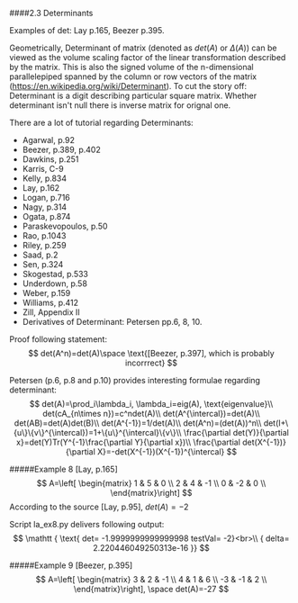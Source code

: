 
####2.3 Determinants

Examples of det: Lay p.165, Beezer p.395.

Geometrically, Determinant of matrix (denoted as $det(A)$ or $\Delta(A)$) can be viewed as the volume scaling factor of the linear transformation described by the matrix. This is also the signed volume of the n-dimensional parallelepiped spanned by the column or row vectors of the matrix (https://en.wikipedia.org/wiki/Determinant). To cut the story off: Determinant is a digit describing particular square matrix. Whether determinant isn't null there is inverse matrix for orignal one.

There are a lot of tutorial regarding Determinants:
* Agarwal, p.92
* Beezer, p.389, p.402
* Dawkins, p.251
* Karris, C-9
* Kelly, p.834
* Lay, p.162
* Logan, p.716
* Nagy, p.314
* Ogata, p.874
* Paraskevopoulos, p.50
* Rao, p.1043
* Riley, p.259
* Saad, p.2
* Sen, p.324
* Skogestad, p.533
* Underdown, p.58
* Weber, p.159
* Williams, p.412
* Zill, Appendix II
* Derivatives of Determinant: Petersen pp.6, 8, 10.

Proof following statement:
$$
det(A^n)=det(A)\space \text{[Beezer, p.397], which is probably incorrrect}
$$

Petersen (p.6, p.8 and p.10) provides interesting formulae regarding determinant:
$$
det(A)=\prod_i\lambda_i, \lambda_i=eig(A), \text{eigenvalue}\\
det(cA_{n\times n})=c^ndet(A)\\
det(A^{\intercal})=det(A)\\
det(AB)=det(A)det(B)\\
det(A^{-1})=1/det(A)\\
det(A^n)=(det(A))^n\\
det(I+\{u\}\{v\}^{\intercal})=1+\{u\}^{\intercal}\{v\}\\
\frac{\partial det(Y)}{\partial x}=det(Y)Tr(Y^{-1}\frac{\partial Y}{\partial x})\\
\frac{\partial det(X^{-1})}{\partial X}=-det(X^{-1})(X^{-1})^{\intercal}
$$


#####Example 8 [Lay, p.165]
$$
A=\left[
    \begin{matrix}
    1 & 5 & 0 \\
    2 & 4 & -1 \\
    0 & -2 & 0 \\
    \end{matrix}\right]
$$
According to the source [Lay, p.95], $det(A)=-2$

Script la_ex8.py delivers following output:
$$
\mathtt { \text{
det= -1.9999999999999998 
 testVal= -2}<br>\\
 {
delta= 2.220446049250313e-16
}}
$$

#####Example 9 [Beezer, p.395]
$$
A=\left[
    \begin{matrix}
    3 & 2 & -1 \\
    4 & 1 & 6 \\
    -3 & -1 & 2 \\
    \end{matrix}\right], \space det(A)=-27
$$

